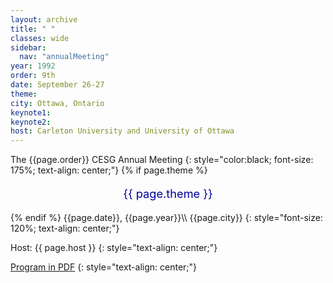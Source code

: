 ```yaml
---
layout: archive
title: " "
classes: wide
sidebar:
  nav: "annualMeeting"
year: 1992
order: 9th
date: September 26-27
theme: 
city: Ottawa, Ontario
keynote1: 
keynote2: 
host: Carleton University and University of Ottawa
---
```

The {{page.order}} CESG Annual Meeting
{: style="color:black; font-size: 175%; text-align: center;"}
{% if page.theme %}
<p style="font-size:130%; text-align:center; color:#000099">{{ page.theme }}</p>
{% endif %}
{{page.date}}, {{page.year}}\\
{{page.city}}
{: style="font-size: 120%; text-align: center;"}


Host: {{ page.host }}
{: style="text-align: center;"}

[Program in PDF](/assets/pdf/cesg-program-{{page.year}}.pdf)
{: style="text-align: center;"}

